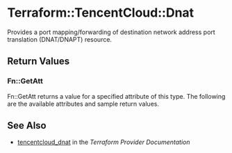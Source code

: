 # Terraform::TencentCloud::Dnat

Provides a port mapping/forwarding of destination network address port translation (DNAT/DNAPT) resource.

## Return Values

### Fn::GetAtt

Fn::GetAtt returns a value for a specified attribute of this type. The following are the available attributes and sample return values.

## See Also

* [tencentcloud_dnat](https://www.terraform.io/docs/providers/tencentcloud/r/dnat.html) in the _Terraform Provider Documentation_